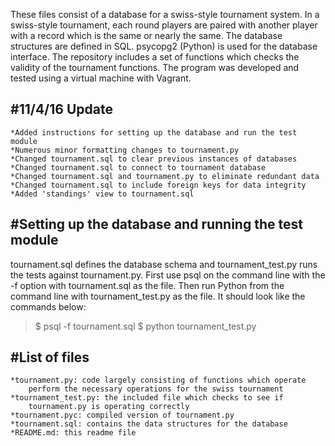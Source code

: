 These files consist of a database for a swiss-style tournament system.
In a swiss-style tournament, each round players are paired with another
player with a record which is the same or nearly the same. The database
structures are defined in SQL. psycopg2 (Python) is used for the database
interface. The repository includes a set of functions which checks the
validity of the tournament functions. The program was developed and tested
using a virtual machine with Vagrant.



#11/4/16 Update
----------------

	*Added instructions for setting up the database and run the test module
	*Numerous minor formatting changes to tournament.py
	*Changed tournament.sql to clear previous instances of databases
	*Changed tournament.sql to connect to tournament database
	*Changed tournament.sql and tournament.py to eliminate redundant data
	*Changed tournament.sql to include foreign keys for data integrity
	*Added 'standings' view to tournament.sql 

#Setting up the database and running the test module
----------------------------------------------------

tournament.sql defines the database schema and tournament_test.py
runs the tests against tournament.py. First use psql on the command
line with the -f option with tournament.sql as the file. Then run
Python from the command line with tournament_test.py as the file.
It should look like the commands below:

>$ psql -f tournament.sql
>$ python tournament_test.py

#List of files
--------------

	*tournament.py: code largely consisting of functions which operate
		perform the necessary operations for the swiss tournament
	*tournament_test.py: the included file which checks to see if
		tournament.py is operating correctly
	*tournament.pyc: compiled version of tournament.py
	*tournament.sql: contains the data structures for the database
	*README.md: this readme file
